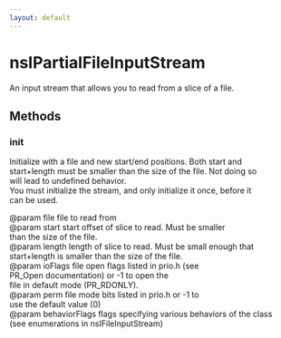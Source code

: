 ```yaml
---
layout: default
---
```


# nsIPartialFileInputStream #
  
An input stream that allows you to read from a slice of a file.  
  

## Methods ##

### init ###
  
Initialize with a file and new start/end positions. Both start and  
start+length must be smaller than the size of the file. Not doing so  
will lead to undefined behavior.  
You must initialize the stream, and only initialize it once, before it  
can be used.  
  
@param file          file to read from  
@param start         start offset of slice to read. Must be smaller  
                     than the size of the file.  
@param length        length of slice to read. Must be small enough that  
                     start+length is smaller than the size of the file.  
@param ioFlags       file open flags listed in prio.h (see  
                     PR_Open documentation) or -1 to open the  
                     file in default mode (PR_RDONLY).  
@param perm          file mode bits listed in prio.h or -1 to  
                     use the default value (0)  
@param behaviorFlags flags specifying various behaviors of the class  
       (see enumerations in nsIFileInputStream)  
  
